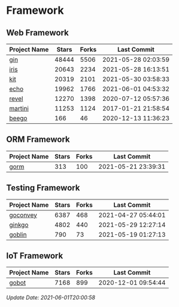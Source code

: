 # Framework

## Web Framework
| Project Name | Stars | Forks | Last Commit |
| ------------ | ----- | ----- | ----------- |
| [gin](https://github.com/gin-gonic/gin) | 48444 | 5506 | 2021-05-28 02:03:59 |
| [iris](https://github.com/kataras/iris) | 20643 | 2234 | 2021-05-28 16:13:51 |
| [kit](https://github.com/go-kit/kit) | 20319 | 2101 | 2021-05-30 03:58:33 |
| [echo](https://github.com/labstack/echo) | 19962 | 1766 | 2021-06-01 04:53:32 |
| [revel](https://github.com/revel/revel) | 12270 | 1398 | 2020-07-12 05:57:36 |
| [martini](https://github.com/go-martini/martini) | 11253 | 1124 | 2017-01-21 21:58:54 |
| [beego](https://github.com/astaxie/beego) | 166 | 46 | 2020-12-13 11:36:23 |

## ORM Framework
| Project Name | Stars | Forks | Last Commit |
| ------------ | ----- | ----- | ----------- |
| [gorm](https://github.com/jinzhu/gorm) | 313 | 100 | 2021-05-21 23:39:31 |

## Testing Framework
| Project Name | Stars | Forks | Last Commit |
| ------------ | ----- | ----- | ----------- |
| [goconvey](https://github.com/smartystreets/goconvey) | 6387 | 468 | 2021-04-27 05:44:01 |
| [ginkgo](https://github.com/onsi/ginkgo) | 4802 | 440 | 2021-05-29 12:27:14 |
| [goblin](https://github.com/franela/goblin) | 790 | 73 | 2021-05-19 01:27:13 |

## IoT Framework
| Project Name | Stars | Forks | Last Commit |
| ------------ | ----- | ----- | ----------- |
| [gobot](https://github.com/hybridgroup/gobot) | 7168 | 899 | 2020-12-01 09:54:44 |

*Update Date: 2021-06-01T20:00:58*